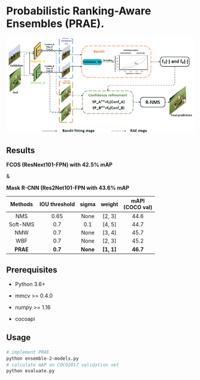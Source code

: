 # Probabilistic Ranking-Aware Ensembles (PRAE).

![image](https://github.com/anonymous-iccv2021/PRAE/blob/master/Pipeline.PNG)

## Results  

**FCOS (ResNext101-FPN) with 42.5% mAP**

&

**Mask R-CNN (Res2Net101-FPN with 43.6% mAP**

| Methods | IOU threshold | sigma | weight | mAPl<br> (COCO val) |
| :-: | :-: | :-: | :-: | :-: |
| NMS | 0.65 | None | [2, 3] | 44.6 |
| Soft-NMS | 0.7 | 0.1 | [4, 5] | 44.7 |
| NMW | 0.7 | None | [3, 4] | 45.7 |
| WBF | 0.7 | None | [2, 3] | 45.2 |
| **PRAE** | **0.7** | **None** | **[1, 1]** | **46.7** |

## Prerequisites 

* Python 3.6+

* mmcv >= 0.4.0

* numpy >= 1.16

* cocoapi


## Usage
```bash
# implement PRAE
python ensemble-2-models.py   
# calculate mAP on COCO2017 validation set
python evaluate.py 
```

